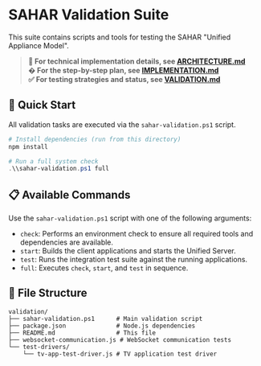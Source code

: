 # SAHAR Validation Suite

This suite contains scripts and tools for testing the SAHAR "Unified Appliance Model".

> **🔧 For technical implementation details, see [ARCHITECTURE.md](../ARCHITECTURE.md)**  
> **� For the step-by-step plan, see [IMPLEMENTATION.md](../IMPLEMENTATION.md)**  
> **✅ For testing strategies and status, see [VALIDATION.md](../VALIDATION.md)**

## 🚀 Quick Start

All validation tasks are executed via the `sahar-validation.ps1` script.

```powershell
# Install dependencies (run from this directory)
npm install

# Run a full system check
.\\sahar-validation.ps1 full
```

## 📋 Available Commands

Use the `sahar-validation.ps1` script with one of the following arguments:

-   `check`: Performs an environment check to ensure all required tools and dependencies are available.
-   `start`: Builds the client applications and starts the Unified Server.
-   `test`: Runs the integration test suite against the running applications.
-   `full`: Executes `check`, `start`, and `test` in sequence.

## 📁 File Structure

```
validation/
├── sahar-validation.ps1      # Main validation script
├── package.json              # Node.js dependencies
├── README.md                 # This file
├── websocket-communication.js # WebSocket communication tests
└── test-drivers/
    └── tv-app-test-driver.js # TV application test driver
```
